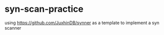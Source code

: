 # syn-scan-practice
using https://github.com/JuxhinDB/synner as a template to implement a syn scanner
